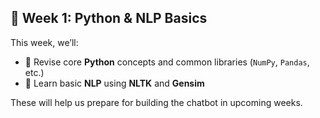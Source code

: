 ## 📅 Week 1: Python & NLP Basics

This week, we’ll:

- 🔁 Revise core **Python** concepts and common libraries (`NumPy`, `Pandas`, etc.)
- 🧠 Learn basic **NLP** using **NLTK** and **Gensim**

These will help us prepare for building the chatbot in upcoming weeks.

